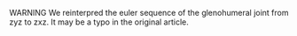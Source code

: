 WARNING
We reinterpred the euler sequence of the glenohumeral joint
from zyz to zxz. It may be a typo in the original article.